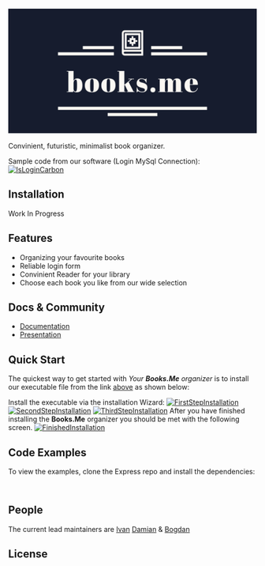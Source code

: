 [![Books.Me Logo](https://raw.githubusercontent.com/Books-me/Books.me/bb926bac2b7ff48923621a69c1f006c4b9206aa1/Images/linkedin_banner_image_1.png)]()

  Convinient, futuristic, minimalist book organizer.

Sample code from our software (Login MySql Connection):
[![IsLoginCarbon]()](www.example.com)

## Installation

Work In Progress

## Features

  * Organizing your favourite books
  * Reliable login form
  * Convinient Reader for your library
  * Choose each book you like from our wide selection
  

## Docs & Community

  * [Documentation]()
  * [Presentation]()


## Quick Start

  The quickest way to get started with *Your **Books.Me** organizer* is to install our executable file from the link [above]() as shown below:

  Install the executable via the installation Wizard:
[![FirstStepInstallation]()](www.example.com)
[![SecondStepInstallation]()](www.example.com)
[![ThirdStepInstallation]()](www.example.com)
 After you have finished installing the **Books.Me** organizer you should be met with the following screen.
[![FinishedInstallation]()](www.example.com)



## Code Examples

  To view the examples, clone the Express repo and install the dependencies:

```csharp

```

```csharp

```


## People

The current lead maintainers are [Ivan](https://github.com/ValWalker0304) [Damian](https://github.com/Azgorn) & [Bogdan](https://github.com/b0nk0)

## License